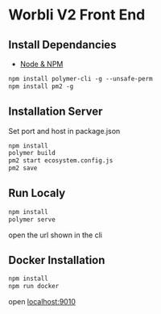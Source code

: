 # Worbli V2 Front End

## Install Dependancies
* [Node & NPM](https://nodejs.org/en/download/)
```html
npm install polymer-cli -g --unsafe-perm
npm install pm2 -g
```

## Installation Server
Set port and host in package.json
```html
npm install
polymer build
pm2 start ecosystem.config.js
pm2 save
```

## Run Localy
```html
npm install
polymer serve
```
open the url shown in the cli

## Docker Installation 
```html
npm install
npm run docker
```
open [localhost:9010](http://localhost:9010)

